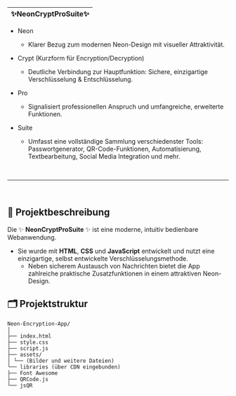 |✨NeonCryptProSuite✨|
|---|

- Neon
  - Klarer Bezug zum modernen Neon-Design mit visueller Attraktivität.

- Crypt (Kurzform für Encryption/Decryption)
  - Deutliche Verbindung zur Hauptfunktion: Sichere, einzigartige Verschlüsselung & Entschlüsselung.
- Pro
  - Signalisiert professionellen Anspruch und umfangreiche, erweiterte Funktionen.
- Suite
  - Umfasst eine vollständige Sammlung verschiedenster Tools: Passwortgenerator, QR-Code-Funktionen, Automatisierung, Textbearbeitung, Social Media Integration und mehr.
    
<br>

---

<br>


## 📌 Projektbeschreibung

Die ✨ **NeonCryptProSuite** ✨ ist eine moderne, intuitiv bedienbare Webanwendung. 
- Sie wurde mit **HTML**, **CSS** und **JavaScript** entwickelt und nutzt eine einzigartige, selbst entwickelte Verschlüsselungsmethode.
  - Neben sicherem Austausch von Nachrichten bietet die App zahlreiche praktische Zusatzfunktionen in einem attraktiven Neon-Design.

## 🗂️ Projektstruktur

```yarn
Neon-Encryption-App/
│
├── index.html
├── style.css
├── script.js
├── assets/
│ └── (Bilder und weitere Dateien)
└── libraries (über CDN eingebunden)
├── Font Awesome
├── QRCode.js
└── jsQR
```
